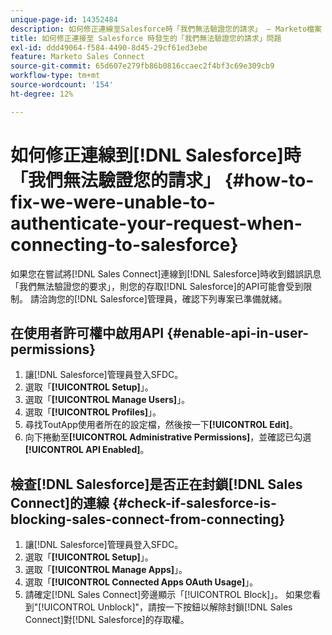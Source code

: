 ```yaml
---
unique-page-id: 14352484
description: 如何修正連線至Salesforce時「我們無法驗證您的請求」 — Marketo檔案 — 產品檔案
title: 如何修正連接至 Salesforce 時發生的「我們無法驗證您的請求」問題
exl-id: ddd49064-f584-4490-8d45-29cf61ed3ebe
feature: Marketo Sales Connect
source-git-commit: 65d607e279fb86b0816ccaec2f4bf3c69e309cb9
workflow-type: tm+mt
source-wordcount: '154'
ht-degree: 12%

---
```


# 如何修正連線到[!DNL Salesforce]時「我們無法驗證您的請求」 {#how-to-fix-we-were-unable-to-authenticate-your-request-when-connecting-to-salesforce}

如果您在嘗試將[!DNL Sales Connect]連線到[!DNL Salesforce]時收到錯誤訊息「我們無法驗證您的要求」，則您的存取[!DNL Salesforce]的API可能會受到限制。 請洽詢您的[!DNL Salesforce]管理員，確認下列專案已準備就緒。

## 在使用者許可權中啟用API {#enable-api-in-user-permissions}

1. 讓[!DNL Salesforce]管理員登入SFDC。
1. 選取「**[!UICONTROL Setup]**」。
1. 選取「**[!UICONTROL Manage Users]**」。
1. 選取「**[!UICONTROL Profiles]**」。
1. 尋找ToutApp使用者所在的設定檔，然後按一下&#x200B;**[!UICONTROL Edit]**。
1. 向下捲動至&#x200B;**[!UICONTROL Administrative Permissions]**，並確認已勾選&#x200B;**[!UICONTROL API Enabled]**。

## 檢查[!DNL Salesforce]是否正在封鎖[!DNL Sales Connect]的連線 {#check-if-salesforce-is-blocking-sales-connect-from-connecting}

1. 讓[!DNL Salesforce]管理員登入SFDC。
1. 選取「**[!UICONTROL Setup]**」。
1. 選取「**[!UICONTROL Manage Apps]**」。
1. 選取「**[!UICONTROL Connected Apps OAuth Usage]**」。
1. 請確定[!DNL Sales Connect]旁邊顯示「[!UICONTROL Block]」。 如果您看到&quot;[!UICONTROL Unblock]&quot;，請按一下按鈕以解除封鎖[!DNL Sales Connect]對[!DNL Salesforce]的存取權。
